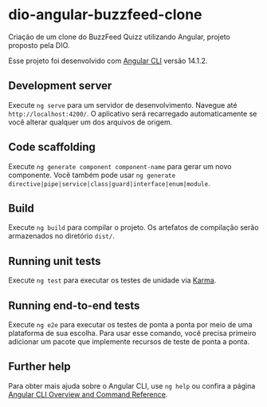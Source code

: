 # dio-angular-buzzfeed-clone
Criação de um clone do BuzzFeed Quizz utilizando Angular, projeto proposto pela DIO.

Esse projeto foi desenvolvido com [Angular CLI](https://github.com/angular/angular-cli) versão 14.1.2.

## Development server
Execute `ng serve` para um servidor de desenvolvimento. Navegue até `http://localhost:4200/`. O aplicativo será recarregado automaticamente se você alterar qualquer um dos arquivos de origem.

## Code scaffolding
Execute `ng generate component component-name` para gerar um novo componente. Você também pode usar `ng generate directive|pipe|service|class|guard|interface|enum|module`.

## Build
Execute `ng build` para compilar o projeto. Os artefatos de compilação serão armazenados no diretório `dist/`.

## Running unit tests
Execute `ng test` para executar os testes de unidade via [Karma](https://karma-runner.github.io).

## Running end-to-end tests
Execute `ng e2e` para executar os testes de ponta a ponta por meio de uma plataforma de sua escolha. Para usar esse comando, você precisa primeiro adicionar um pacote que implemente recursos de teste de ponta a ponta.

## Further help
Para obter mais ajuda sobre o Angular CLI, use `ng help` ou confira a página [Angular CLI Overview and Command Reference](https://angular.io/cli).
